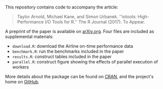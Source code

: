 This repository contains code to accompany the article:

> Taylor Arnold, Michael Kane, and Simon Urbanek. ''iotools:
> High-Performance I/O Tools for R.'' The R Journal (2017).
> To Appear.

A preprint of the paper is available on [arXiv.org](https://arxiv.org/abs/1510.00041).
Four files are included as supplemental materials:

- `download.R`: download the Airline on-time performance data
- `benchmark.R`: run the benchmarks included in the paper
- `results.R`: construct tables included in the paper
- `parallel.R`: construct figure showing the effects of parallel execution of workers

More details about the package can be found on 
[CRAN](https://cran.r-project.org/web/packages/iotools/), and the
project's home on [GitHub](https://github.com/s-u/iotools).

